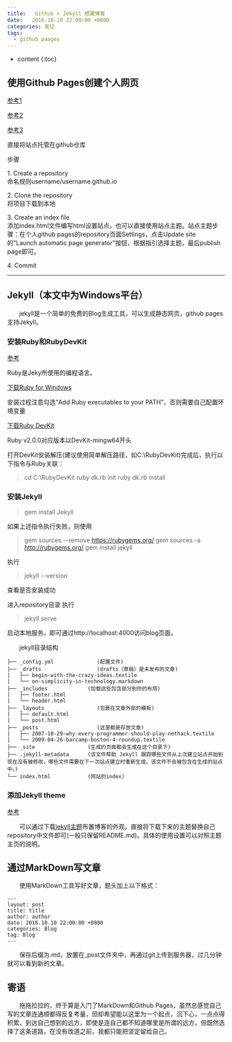 ```yaml
---
title:   Github + Jekyll 搭建博客
date:   2016-10-10 22:00:00 +0800
categories: 笔记
tags:
  - github paages
---
```


* content
{:toc}


## 使用Github Pages创建个人网页

[参考1](https://pages.github.com/)

[参考2](http://www.cnblogs.com/crazyacking/p/4678976.html)

[参考3](http://www.jianshu.com/p/9a6bc31d329d)

直接将站点托管在github仓库

步骤

1\. Create a repository  
命名规则username/username.github.io

2\. Clone the repository  
将项目下载到本地

3\. Create an index file  
添加index.html文件编写html设置站点，也可以直接使用站点主题。站点主题步骤：在个人github pages的repository页面Settings，点击Update site的"Launch automatic page generator"按钮，根据指引选择主题，最后publish page即可。

4\.  Commit  

----------

## Jekyll（本文中为Windows平台）
　　jekyll是一个简单的免费的Blog生成工具，可以生成静态网页，github pages支持Jekyll。
​	
### 安装Ruby和RubyDevKit
[参考](http://jekyll-windows.juthilo.com/1-ruby-and-devkit/)

Ruby是Jeky所使用的编程语言。

[下载Ruby for Windows](http://rubyinstaller.org/downloads/)

安装过程注意勾选“Add Ruby executables to your PATH”，否则需要自己配置环境变量

[下载Ruby DevKit](http://rubyinstaller.org/downloads/)

Ruby v2.0.0对应版本以DevKit-mingw64开头

打开DevKit安装解压(建议使用简单解压路径，如C:\RubyDevKit)完成后，执行以下指令与Ruby关联：

> cd C:\RubyDevKit 
> ruby dk.rb init 
> ruby dk.rb install

### 安装Jekyll

> gem install Jekyll

如果上述指令执行失败，则使用

> gem sources --remove https://rubygems.org/
> gem sources -a http://rubygems.org/ 
> gem install jekyll

执行

> jekyll --version

查看是否安装成功

进入repository目录
执行
> jekyll serve


启动本地服务，即可通过http://localhost:4000访问blog页面。



　　jekyll目录结构

```
├── _config.yml              (配置文件)
├── _drafts                  (drafts（草稿）是未发布的文章)
|   ├── begin-with-the-crazy-ideas.textile
|   └── on-simplicity-in-technology.markdown
├── _includes             (加载这些包含部分到你的布局)
|   ├── footer.html
|   └── header.html
├── _layouts                 (包裹在文章外部的模板)
|   ├── default.html
|   └── post.html
├── _posts                   (这里都是存放文章)
|   ├── 2007-10-29-why-every-programmer-should-play-nethack.textile
|   └── 2009-04-26-barcamp-boston-4-roundup.textile
├── _site                 (生成的页面都会生成在这个目录下)
├── .jekyll-metadata      (该文件帮助 Jekyll 跟踪哪些文件从上次建立站点开始到现在没有被修改，哪些文件需要在下一次站点建立时重新生成。该文件不会被包含在生成的站点中。)
└── index.html            (网站的index)
```

### 添加Jekyll theme
[参考](https://help.github.com/articles/adding-a-jekyll-theme-to-your-github-pages-site/)

　　可以通过下载[jekyll主题](http://jekyllthemes.org/)布置博客的外观。直接将下载下来的主题替换自己repository中文件即可(一般只保留README.md)。具体的使用设置可以对照主题主页的说明。
​	
## 通过MarkDown写文章
　　使用MarkDown工具写好文章，题头加上以下格式：

	---
	layout: post
	title: title
	author: author
	date: 2016.10.10 22:00:00 +0800
	categories: Blog
	tag: Blog
	---

　　保存后缀为.md，放置在_post文件夹中，再通过git上传到服务器，过几分钟就可以看到新的文章。　　　　

## 寄语  
　　拖拖拉拉的，终于算是入门了MarkDown和Github Pages，虽然总感觉自己写的文章连通顺都得反复考量，但却希望能以这里为一个起点，沉下心，一点点得积累，到达自己想到的远方，即使是连自己都不知道哪里是所谓的远方，但既然选择了这条道路，在没有改道之前，我都只能把坚定留给自己。



